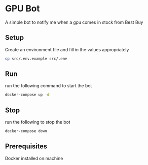 # GPU Bot

A simple bot to notify me when a gpu comes in stock from Best Buy

## Setup

Create an environment file and fill in the values appropriately

```bash
cp src/.env.example src/.env
```

## Run

run the following command to start the bot

```bash
docker-compose up -d
```

## Stop

run the following to stop the bot

```bash
docker-compose down
```

## Prerequisites

Docker installed on machine
